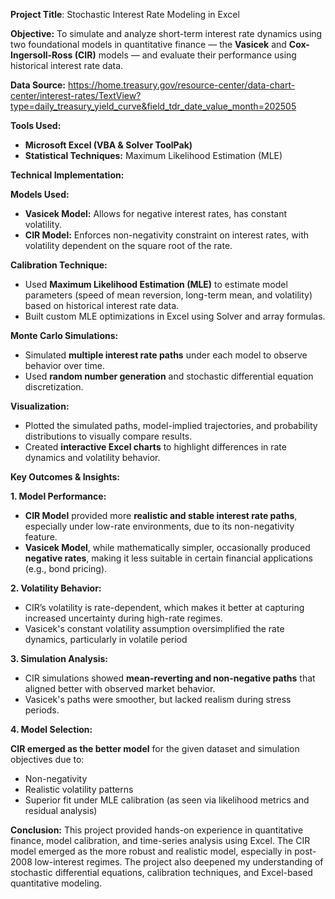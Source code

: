 **Project Title**: Stochastic Interest Rate Modeling in Excel 

**Objective:** To simulate and analyze short-term interest rate dynamics using two foundational models in quantitative finance — the **Vasicek** and **Cox-Ingersoll-Ross (CIR)** models — and evaluate their performance using historical interest rate data.

**Data Source:** https://home.treasury.gov/resource-center/data-chart-center/interest-rates/TextView?type=daily_treasury_yield_curve&field_tdr_date_value_month=202505

**Tools Used:**
- **Microsoft Excel (VBA & Solver ToolPak)**
- **Statistical Techniques:** Maximum Likelihood Estimation (MLE)

**Technical Implementation:**

**Models Used:**
- **Vasicek Model:** Allows for negative interest rates, has constant volatility.
- **CIR Model:** Enforces non-negativity constraint on interest rates, with volatility dependent on the square root of the rate.

**Calibration Technique:** 
- Used **Maximum Likelihood Estimation (MLE)** to estimate model parameters (speed of mean reversion, long-term mean, and volatility) based on historical interest rate data.
- Built custom MLE optimizations in Excel using Solver and array formulas.

**Monte Carlo Simulations:**
- Simulated **multiple interest rate paths** under each model to observe behavior over time.
- Used **random number generation** and stochastic differential equation discretization.

**Visualization:**
- Plotted the simulated paths, model-implied trajectories, and probability distributions to visually compare results.
- Created **interactive Excel charts** to highlight differences in rate dynamics and volatility behavior.

**Key Outcomes & Insights:**

**1. Model Performance:**
- **CIR Model** provided more **realistic and stable interest rate paths**, especially under low-rate environments, due to its non-negativity feature.
- **Vasicek Model**, while mathematically simpler, occasionally produced **negative rates**, making it less suitable in certain financial applications (e.g., bond pricing).

**2. Volatility Behavior:**
- CIR’s volatility is rate-dependent, which makes it better at capturing increased uncertainty during high-rate regimes.
- Vasicek's constant volatility assumption oversimplified the rate dynamics, particularly in volatile period

**3. Simulation Analysis:**
- CIR simulations showed **mean-reverting and non-negative paths** that aligned better with observed market behavior.
- Vasicek's paths were smoother, but lacked realism during stress periods.

**4. Model Selection:** 

**CIR emerged as the better model** for the given dataset and simulation objectives due to:
- Non-negativity
- Realistic volatility patterns
- Superior fit under MLE calibration (as seen via likelihood metrics and residual analysis)

**Conclusion:**
This project provided hands-on experience in quantitative finance, model calibration, and time-series analysis using Excel. The CIR model emerged as the more robust and realistic model, especially in post-2008 low-interest regimes. The project also deepened my understanding of stochastic differential equations, calibration techniques, and Excel-based quantitative modeling.
